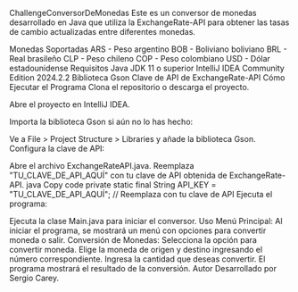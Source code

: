ChallengeConversorDeMonedas
Este es un conversor de monedas desarrollado en Java que utiliza la ExchangeRate-API para obtener las tasas de cambio actualizadas entre diferentes monedas.

Monedas Soportadas
ARS - Peso argentino
BOB - Boliviano boliviano
BRL - Real brasileño
CLP - Peso chileno
COP - Peso colombiano
USD - Dólar estadounidense
Requisitos
Java JDK 11 o superior
IntelliJ IDEA Community Edition 2024.2.2
Biblioteca Gson
Clave de API de ExchangeRate-API
Cómo Ejecutar el Programa
Clona el repositorio o descarga el proyecto.

Abre el proyecto en IntelliJ IDEA.

Importa la biblioteca Gson si aún no lo has hecho:

Ve a File > Project Structure > Libraries y añade la biblioteca Gson.
Configura la clave de API:

Abre el archivo ExchangeRateAPI.java.
Reemplaza "TU_CLAVE_DE_API_AQUÍ" con tu clave de API obtenida de ExchangeRate-API.
java
Copy code
private static final String API_KEY = "TU_CLAVE_DE_API_AQUÍ"; // Reemplaza con tu clave de API
Ejecuta el programa:

Ejecuta la clase Main.java para iniciar el conversor.
Uso
Menú Principal:
Al iniciar el programa, se mostrará un menú con opciones para convertir moneda o salir.
Conversión de Monedas:
Selecciona la opción para convertir moneda.
Elige la moneda de origen y destino ingresando el número correspondiente.
Ingresa la cantidad que deseas convertir.
El programa mostrará el resultado de la conversión.
Autor
Desarrollado por Sergio Carey.
